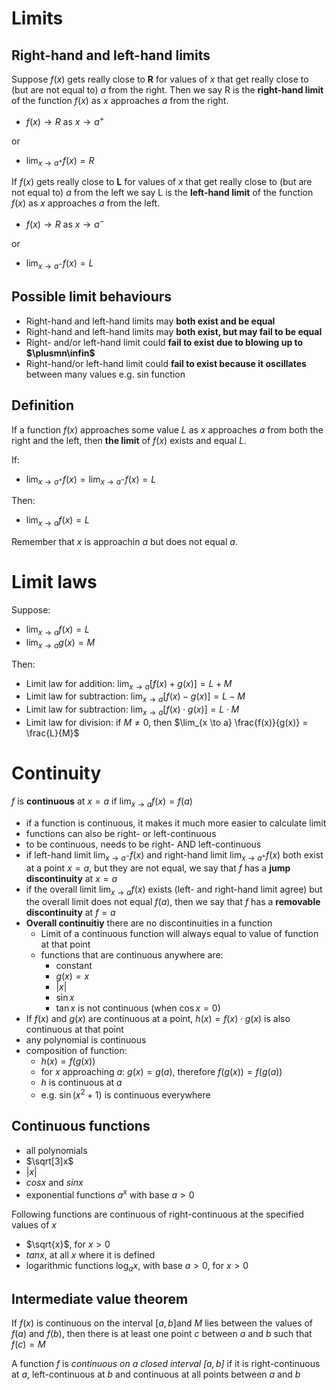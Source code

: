 # Limits

## Right-hand and left-hand limits

Suppose $f(x)$ gets really close to **R** for values of $x$ that get really close to (but are not equal to) $a$ from the right. Then we say R is the **right-hand limit** of the function $f(x)$ as $x$ approaches $a$ from the right.

- $f(x) \to R$ as $x \to a^+$ 

or 

- $\lim_{x \to a^+} f(x) = R$

If $f(x)$ gets really close to **L** for values of $x$ that get really close to (but are not equal to) $a$ from the left we say L is the **left-hand limit** of the function $f(x)$ as $x$ approaches $a$ from the left.

- $f(x) \to R$ as $x \to a^-$ 

or 

- $\lim_{x \to a^-} f(x) = L$

## Possible limit behaviours

- Right-hand and left-hand limits may **both exist and be equal**
- Right-hand and left-hand limits may **both exist, but may fail to be equal**
- Right- and/or left-hand limit could **fail to exist due to blowing up to $\plusmn\infin$**
- Right-hand/or left-hand limit could **fail to exist because it oscillates** between many values e.g. sin function

## Definition

If a function $f(x)$ approaches some value $L$ as $x$ approaches $a$ from both the right and the left, then **the limit** of $f(x)$ exists and equal $L$.

If:
- $\lim_{x \to a^+} f(x) = \lim_{x \to a^-} f(x) = L$

Then:
- $\lim_{x \to a} f(x) = L$

Remember that $x$ is approachin $a$ but does not equal $a$.

# Limit laws

Suppose:
- $\lim_{x \to a} f(x) = L$
- $\lim_{x \to a} g(x) = M$

Then:

- Limit law for addition: $\lim_{x \to a} [f(x) + g(x)] = L + M$
- Limit law for subtraction: $\lim_{x \to a} [f(x) - g(x)] = L - M$
- Limit law for subtraction: $\lim_{x \to a} [f(x) \cdot g(x)] = L \cdot M$
- Limit law for division: if $M \not ={0}$, then $\lim_{x \to a} \frac{f(x)}{g(x)} = \frac{L}{M}$

# Continuity

$f$ is **continuous** at $x = a$ if $\lim_{x \to a} f(x) = f(a)$
- if a function is continuous, it makes it much more easier to calculate limit
- functions can also be right- or left-continuous
- to be continuous, needs to be right- AND left-continuous
- if left-hand limit $\lim_{x \to a^-} f(x)$ and right-hand limit $\lim_{x \to a^+} f(x)$ both exist at a point $x = a$, but they are not equal, we say that $f$ has a **jump discontinuity** at $x = a$
- if the overall limit $\lim_{x \to a} f(x)$ exists (left- and right-hand limit agree) but the overall limit does not equal $f(a)$, then we say that $f$ has a **removable discontinuity** at $f=a$
- **Overall continuitiy** there are no discontinuities in a function
  - Limit of a continuous function will always equal to value of function at that point
  - functions that are continuous anywhere are:
    - constant
    - $g(x) = x$
    - $|x|$
    - $\sin x$
    - $\tan x$ is not continuous (when $\cos x = 0$)
- If $f(x)$ and $g(x)$ are continuous at a point, $h(x) = f(x) \cdot g(x)$ is also continuous at that point
-  any polynomial is continuous
-  composition of function:
   -  $h(x) = f(g(x))$
   -  for $x$ approaching $a$: $g(x) = g(a)$, therefore $f(g(x)) = f(g(a))$
   -  $h$ is continuous at $a$
   -  e.g. $\sin(x^2 + 1)$ is continuous everywhere

## Continuous functions

- all polynomials
- $\sqrt[3]x$
- $|x|$
- $cos x$ and $sin x$
- exponential functions $a^x$ with base $a > 0$

Following functions are continuous of right-continuous at the specified values of $x$
- $\sqrt{x}$, for $x > 0$
- $tan x$, at all $x$ where it is defined
- logarithmic functions $\log_a x$, with base $a > 0$, for $x > 0$

## Intermediate value theorem

If $f(x)$ is continuous on the interval $[a,b]$and $M$ lies between the values of $f(a)$ and $f(b)$, then there is at least one point $c$ between $a$ and $b$ such that $f(c) = M$

A function $f$ is *continuous on a closed interval $[a,b]$* if it is right-continuous at $a$, left-continuous at $b$ and continuous at all points between $a$ and $b$

